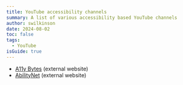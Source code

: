 ```yaml
---
title: YouTube accessibility channels
summary: A list of various accessibility based YouTube channels
author: swilkinson
date: 2024-08-02
toc: false
tags:
  - YouTube
isGuide: true
---
```

* [A11y Bytes](https://www.youtube.com/@A11yBytes) (external website)
* [AbilityNet](https://www.youtube.com/@abilitynet) (external website)
